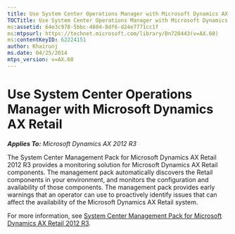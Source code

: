 ```yaml
---
title: Use System Center Operations Manager with Microsoft Dynamics AX Retail
TOCTitle: Use System Center Operations Manager with Microsoft Dynamics AX Retail
ms:assetid: 64e3c978-5bbc-4804-8df6-d24e7771cc1f
ms:mtpsurl: https://technet.microsoft.com/library/Dn720443(v=AX.60)
ms:contentKeyID: 62224151
author: Khairunj
ms.date: 04/25/2014
mtps_version: v=AX.60
---
```


# Use System Center Operations Manager with Microsoft Dynamics AX Retail 


_**Applies To:** Microsoft Dynamics AX 2012 R3_

The System Center Management Pack for Microsoft Dynamics AX Retail 2012 R3 provides a monitoring solution for Microsoft Dynamics AX Retail components. The management pack automatically discovers the Retail components in your environment, and monitors the configuration and availability of those components. The management pack provides early warnings that an operator can use to proactively identify issues that can affect the availability of the Microsoft Dynamics AX Retail system.

For more information, see [System Center Management Pack for Microsoft Dynamics AX Retail 2012 R3](https://go.microsoft.com/fwlink/?linkid=393807).

  


